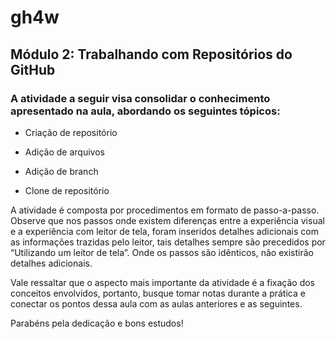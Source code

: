 # **gh4w**
## Módulo 2: Trabalhando com Repositórios do GitHub
### A atividade a seguir visa consolidar o conhecimento apresentado na aula, abordando os seguintes tópicos:

- Criação de repositório

- Adição de arquivos

- Adição de branch

- Clone de repositório

A atividade é composta por procedimentos em formato de passo-a-passo. Observe que nos passos onde existem diferenças entre a experiência visual e a experiência com leitor de tela, foram inseridos detalhes adicionais com as informações trazidas pelo leitor, tais detalhes sempre são precedidos por “Utilizando um leitor de tela”. Onde os passos são idênticos, não existirão detalhes adicionais.

Vale ressaltar que o aspecto mais importante da atividade é a fixação dos conceitos envolvidos, portanto, busque tomar notas durante a prática e conectar os pontos dessa aula com as aulas anteriores e as seguintes.

 Parabéns pela dedicação e bons estudos! 
